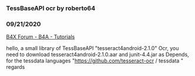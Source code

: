 ### TessBaseAPI ocr by roberto64
### 09/21/2020
[B4X Forum - B4A - Tutorials](https://www.b4x.com/android/forum/threads/122616/)

hello, a small library of TessBaseAPI "tesseract4android-2.1.0" Ocr, you need to download tesseract4android-2.1.0.aar and junit-4.4.jar as Depends, for the tessdata languages "<https://github.com/tesseract-ocr> / tessdata "  
regards